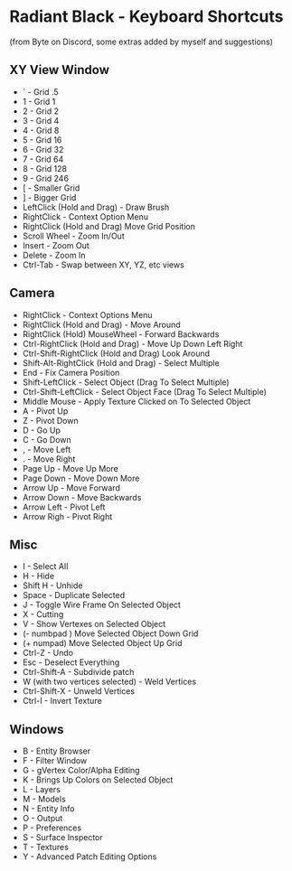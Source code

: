 # Radiant Black - Keyboard Shortcuts
(from Byte on Discord, some extras added by myself and suggestions)

## XY View Window
* ` - Grid .5
* 1 - Grid 1
* 2 - Grid 2
* 3 - Grid 4
* 4 - Grid 8
* 5 - Grid 16
* 6 - Grid 32
* 7 - Grid 64
* 8 - Grid 128
* 9 - Grid 246
* [ - Smaller Grid
* ] - Bigger Grid
* LeftClick (Hold and Drag) - Draw Brush
* RightClick - Context Option Menu
* RightClick (Hold and Drag) Move Grid Position
* Scroll Wheel - Zoom In/Out
* Insert - Zoom Out
* Delete - Zoom In
* Ctrl-Tab - Swap between XY, YZ, etc views

## Camera
* RightClick - Context Options Menu
* RightClick (Hold and Drag) - Move Around
* RightClick (Hold) MouseWheel - Forward Backwards
* Ctrl-RightClick (Hold and Drag) - Move Up Down Left Right
* Ctrl-Shift-RightClick (Hold and Drag) Look Around
* Shift-Alt-RightClick (Hold and Drag) - Select Multiple
* End - Fix Camera Position
* Shift-LeftClick - Select Object (Drag To Select Multiple)
* Ctrl-Shift-LeftClick - Select Object Face (Drag To Select Multiple)
* Middle Mouse - Apply Texture Clicked on To Selected Object
* A - Pivot Up
* Z - Pivot Down
* D - Go Up
* C - Go Down
* , - Move Left
* . - Move Right
* Page Up - Move Up More
* Page Down - Move Down More
* Arrow Up - Move Forward
* Arrow Down - Move Backwards
* Arrow Left - Pivot Left
* Arrow Righ - Pivot Right

## Misc
* I - Select All
* H - Hide
* Shift H - Unhide
* Space - Duplicate Selected
* J - Toggle Wire Frame On Selected Object
* X - Cutting
* V - Show Vertexes on Selected Object
* (- numbpad ) Move Selected Object Down Grid
* (+ numpad) Move Selected Object Up Grid
* Ctrl-Z - Undo
* Esc - Deselect Everything
* Ctrl-Shift-A - Subdivide patch
* W (with two vertices selected) - Weld Vertices
* Ctrl-Shift-X - Unweld Vertices
* Ctrl-I - Invert Texture

## Windows
* B - Entity Browser
* F - Filter Window
* G - gVertex Color/Alpha Editing
* K - Brings Up Colors on Selected Object
* L - Layers
* M - Models
* N - Entity Info
* O - Output
* P - Preferences
* S - Surface Inspector
* T - Textures
* Y - Advanced Patch Editing Options
